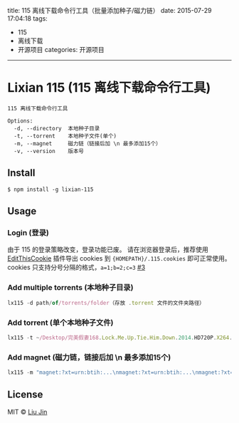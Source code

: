 title: 115 离线下载命令行工具（批量添加种子/磁力链）
date: 2015-07-29 17:04:18
tags:
- 115
- 离线下载
- 开源项目
categories: 开源项目
---

# Lixian 115 (115 离线下载命令行工具)

```
115 离线下载命令行工具

Options:
  -d, --directory  本地种子目录
  -t, --torrent    本地种子文件(单个)
  -m, --magnet     磁力链（链接后加 \n 最多添加15个）
  -v, --version    版本号
```

## Install

```
$ npm install -g lixian-115
```

## Usage

### Login (登录)
由于 115 的登录策略改变，登录功能已废。
请在浏览器登录后，推荐使用 [EditThisCookie](http://www.editthiscookie.com/) 插件导出 cookies 到 `{HOMEPATH}/.115.cookies` 即可正常使用。cookies 只支持分号分隔的格式，`a=1;b=2;c=3` [#3](https://github.com/coolzilj/lixian-115/issues/3)

### Add multiple torrents (本地种子目录)
```js
lx115 -d path/of/torrents/folder（存放 .torrent 文件的文件夹路径）
```

### Add torrent (单个本地种子文件)
```js
lx115 -t ~/Desktop/完美假妻168.Lock.Me.Up.Tie.Him.Down.2014.HD720P.X264.AAC.chinese.CHS.Mp4Ba.torrent
```

### Add magnet (磁力链，链接后加 \n 最多添加15个)
```js
lx115 -m "magnet:?xt=urn:btih:...\nmagnet:?xt=urn:btih:...\nmagnet:?xt=urn:btih:...\nmagnet:?xt=urn:btih:..."
```

## License

MIT © [Liu Jin](http://liujin.me)
